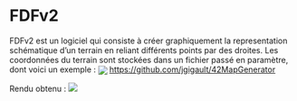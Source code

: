 # FDFv2
FDFv2 est un logiciel qui consiste à créer graphiquement la representation schématique d’un terrain en reliant différents points par des droites. Les coordonnées du terrain sont stockées dans un fichier passé en paramètre, dont voici un exemple :
<img src="http://i.imgur.com/wZQjNSb.png" align="center"/>
https://github.com/jgigault/42MapGenerator

Rendu obtenu :
<img src="http://i.imgur.com/8IFbSSG.jpg" />
